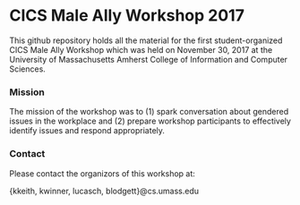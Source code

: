 # CICS Male Ally Workshop 2017 
This github repository holds all the material for the first student-organized CICS Male Ally Workshop which was held on November 30, 2017 at the University of Massachusetts Amherst College of Information and Computer Sciences. 

### Mission

The mission of the workshop was to (1) spark conversation about gendered issues in the workplace 
and (2) prepare workshop participants to effectively identify issues and respond appropriately. 

### Contact 

Please contact the organizors of this workshop at: 

{kkeith, kwinner, lucasch, blodgett}@cs.umass.edu

